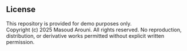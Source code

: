 ## License
This repository is provided for demo purposes only.  
Copyright (c) 2025 Masoud Arouni. All rights reserved.
No reproduction, distribution, or derivative works permitted without explicit written permission.
